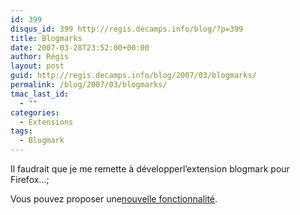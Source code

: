 ```yaml
---
id: 399
disqus_id: 399 http://regis.decamps.info/blog/?p=399
title: Blogmarks
date: 2007-03-28T23:52:00+00:00
author: Régis
layout: post
guid: http://regis.decamps.info/blog/2007/03/blogmarks/
permalink: /blog/2007/03/blogmarks/
tmac_last_id:
  - ""
categories:
  - Extensions
tags:
  - Blogmark
---
```

Il faudrait que je me remette à développerl’extension blogmark pour Firefox…;

Vous pouvez proposer une[nouvelle fonctionnalité](http://code.google.com/p/blogmark/issues/list?q=label:Type-Enhancement).
